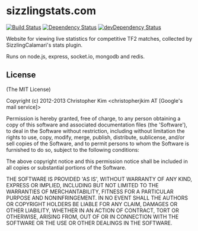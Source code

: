 # sizzlingstats.com

[![Build Status](https://travis-ci.org/dy-dx/sizzlingstats.com.png?branch=master)](https://travis-ci.org/dy-dx/sizzlingstats.com)
[![Dependency Status](https://david-dm.org/dy-dx/sizzlingstats.com.png)](https://david-dm.org/dy-dx/sizzlingstats.com)
[![devDependency Status](https://david-dm.org/dy-dx/sizzlingstats.com/dev-status.png)](https://david-dm.org/dy-dx/sizzlingstats.com#info=devDependencies)

Website for viewing live statistics for competitive TF2 matches, collected by SizzlingCalamari's stats plugin.

Runs on node.js, express, socket.io, mongodb and redis.


## License 

(The MIT License)

Copyright (c) 2012-2013 Christopher Kim \<christopherjkim AT [Google's mail service]\>

Permission is hereby granted, free of charge, to any person obtaining
a copy of this software and associated documentation files (the
'Software'), to deal in the Software without restriction, including
without limitation the rights to use, copy, modify, merge, publish,
distribute, sublicense, and/or sell copies of the Software, and to
permit persons to whom the Software is furnished to do so, subject to
the following conditions:

The above copyright notice and this permission notice shall be
included in all copies or substantial portions of the Software.

THE SOFTWARE IS PROVIDED 'AS IS', WITHOUT WARRANTY OF ANY KIND,
EXPRESS OR IMPLIED, INCLUDING BUT NOT LIMITED TO THE WARRANTIES OF
MERCHANTABILITY, FITNESS FOR A PARTICULAR PURPOSE AND NONINFRINGEMENT.
IN NO EVENT SHALL THE AUTHORS OR COPYRIGHT HOLDERS BE LIABLE FOR ANY
CLAIM, DAMAGES OR OTHER LIABILITY, WHETHER IN AN ACTION OF CONTRACT,
TORT OR OTHERWISE, ARISING FROM, OUT OF OR IN CONNECTION WITH THE
SOFTWARE OR THE USE OR OTHER DEALINGS IN THE SOFTWARE.
